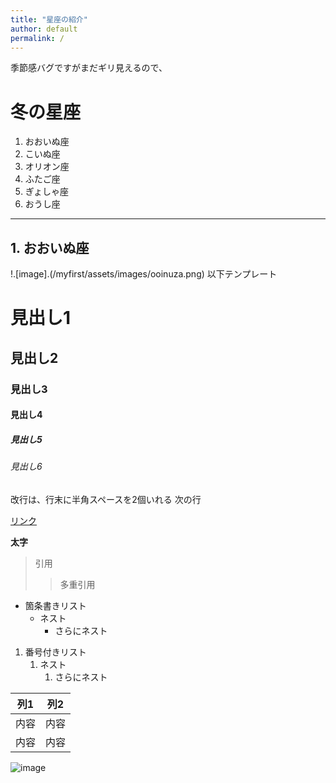```yaml
---
title: "星座の紹介"
author: default
permalink: /
---
```

季節感バグですがまだギリ見えるので、
# 冬の星座
1. おおいぬ座
2. こいぬ座
3. オリオン座
4. ふたご座
5. ぎょしゃ座
6. おうし座

---
  ## 1. おおいぬ座
  !.[image].(/myfirst/assets/images/ooinuza.png)
以下テンプレート

# 見出し1
## 見出し2
### 見出し3
#### 見出し4
##### 見出し5
###### 見出し6

改行は、行末に半角スペースを2個いれる
次の行

[リンク](https://www.google.co.jp/)

**太字**

> 引用
>> 多重引用


- 箇条書きリスト
  - ネスト
    - さらにネスト


1. 番号付きリスト
   1. ネスト
      1. さらにネスト


| 列1  | 列2  |
|-----|-----|
| 内容  | 内容  |
| 内容  | 内容  |

![image](/GHPages_WebSite/assets/images/logo-150.png)
